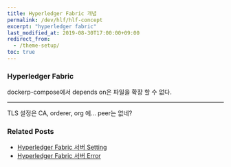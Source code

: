 ```yaml
---
title: Hyperledger Fabric 개념
permalink: /dev/hlf/hlf-concept
excerpt: "hyperledger fabric"
last_modified_at: 2019-08-30T17:00:00+09:00
redirect_from:
  - /theme-setup/
toc: true
---
```




### Hyperledger Fabric



dockerp-compose에서 depends on은 파일을 확장 할 수 없다.



----
TLS 설정은 CA, orderer, org 에...
peer는 없네?


### Related Posts
  * [Hyperledger Fabric 서버 Setting]({{site.url}}/dev/hlf/hlf-OS_setting)
  * [Hyperledger Fabric 서버 Error]({{site.url}}/dev/hlf/hlf-error)

